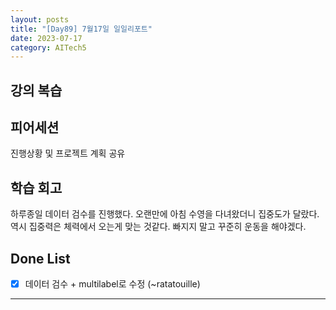 ```yaml
---
layout: posts
title: "[Day89] 7월17일 일일리포트"
date: 2023-07-17
category: AITech5
---
```


## 강의 복습

## 피어세션

진행상황 및 프로젝트 계획 공유

## 학습 회고

하루종일 데이터 검수를 진행했다. 오랜만에 아침 수영을 다녀왔더니 집중도가 달랐다. 역시 집중력은 체력에서 오는게 맞는 것같다. 빠지지 말고 꾸준히 운동을 해야겠다.

## Done List

- [x]  데이터 검수 + multilabel로 수정 (~ratatouille)

---
